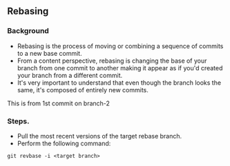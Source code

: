 ## Rebasing

### Background
- Rebasing is the process of moving or combining a sequence of commits to a new base commit.
- From a content perspective, rebasing is changing the base of your branch from one commit to another making it appear as if you'd created your branch from a different commit.
- It's very important to understand that even though the branch looks the same, it's composed of entirely new commits.

This is from 1st commit on branch-2

### Steps.
- Pull the most recent versions of the target rebase branch.
- Perform the following command: 
```
git revbase -i <target branch>
```
